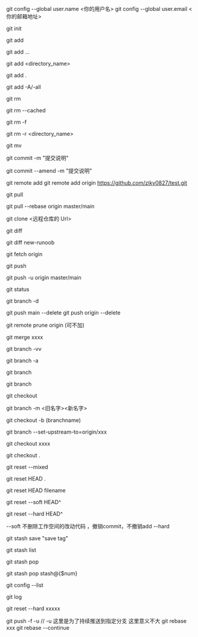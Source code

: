 <!-- git常用命令 -->
<!-- 配置基本用户信息 -->
git config --global user.name <你的用户名>
git config --global user.email <你的邮箱地址>

<!-- 初始化仓库 -->
git init
<!-- 向仓库版本控制系统中添加文件，之后对此文件的修改，将被 Git 记录 -->
git add <filename>
<!-- git add 允许一次添加多个文件 -->
git add <filename1>  <filename2> ...
<!-- git add 可以添加指定目录，目录的添加会自动添加子目录 -->
git add <directory_name>
<!-- 允许添加当前目录下的所有文件 -->
git add .
<!-- 用于添加所有修改、已删除、新增的文件到暂存区中 -->
git add -A/-all

<!-- 从仓库文件管理系统中移除文件，文件将变为未跟踪状态，之后对此文件的任何修改，Git 将一致忽略,此种方式，不仅将文件状态置为未跟踪，也会从工作目录删除此文件 -->
git rm <filename>
<!-- 将文件状态置为未跟踪，本地保留此文件 -->
git rm --cached <filename>
<!-- 如果文件已经添加到暂存区，则必须使用强制删除 -f -->
git rm -f <filename>
<!-- 可以对目录进行递归删除 -r , 则会删除整个目录下的所有子目录和文件 -->
git rm -r <directory_name>
<!-- 文件重命名 -->
git mv <source> <destination>
<!--相当于三个命令   mv readme.md readme.txt
                    git rm readme.md
                    git add readme.txt
 -->

<!-- 提交到本地仓库 -->
git commit -m "提交说明"
<!-- 修改（Amend）上一个提交 -->
git commit --amend -m "提交说明" 
<!-- 添加远程版本库命令格式 -->
git remote add <shortname> <url>
git remote add origin https://github.com/ziky0827/test.git
<!-- 拉取最新远程代码 
git pull 其实就是 git fetch 和 git merge FETCH_HEAD 的简写-->
git pull
<!-- 拉取远程仓库并于本地仓库合并 -->
git pull --rebase origin master/main
<!-- // 克隆远程代码下来本地 -->
git clone <远程仓库的 Url>
<!-- 修改的代码细节展示 -->
git diff 
<!-- 显示当前分支与分支 “new-runoob” 之间差异 -->
git diff new-runoob
<!-- 获取远程仓库“ origin” 的所有修改历史记录命令 -->
git fetch origin

<!-- 提交本地数据到 对应的远程分支 -->
git push
<!-- 推送 -->
git push -u origin master/main

<!-- 当前分支状态（改动总览） -->
git status
<!-- 删除分支,不能为当前分支 -->
git branch -d <branchname>
<!-- 删除远程分支 -->
git push main --delete <branchname>
git push origin --delete <branchname>
<!-- 修剪远程分支，github上删除了但vscode还有 -->
git remote prune origin <filename>(可不加)
<!-- 合并分支 -->
git merge xxxx
<!-- // 查看本地对应远程的分支对应关系 -->
git branch -vv 
<!-- 查看本地和远程所有分支 -->
git branch -a 
<!-- 查看所有分支 -->
git branch 
<!-- 创建新分支 -->
git branch <branchname> 
<!-- 切换分支 -->
git checkout <branchname> 
<!-- 重命名分支 -->
git branch -m <旧名字><新名字> 
<!-- 创建新分支并立即切换到该分支下，从而在该分支中操作 -->
git checkout -b (branchname)
<!-- 将本地分支与远程xxx分支进行关联形成关联关系 -->
git branch --set-upstream-to=origin/xxx 

<!-- 这个是已经有的分支进行checkout -->
git checkout xxxx
<!-- 修改的部分代码清理掉不修改了 -->
git checkout .


<!-- 文件退出暂存区，但是修改保留 -->
git reset --mixed
<!-- 撤销所有的已经 add 的文件： -->
git reset HEAD .
<!-- 撤销某个文件或文件夹： -->
git reset HEAD  filename
<!-- 撤销commit 之后返回成暂存区add状态 -->
git reset --soft HEAD^
<!-- 撤销commit 直接新增代码全部撤销并没有add暂存直接消失 -->
git reset --hard HEAD^
<!-- 解释：HEAD^ 表示上一个版本，即上一次的commit，几个^代表几次提交，如果回滚两次就是HEAD^^ -->
--soft
不删除工作空间的改动代码 ，撤销commit，不撤销add
--hard

<!-- (贮藏已经修改的代码，如果写错分支了，没有提交 可以使用，之后切换到你需要的分支进行提取出来) -->
git stash save "save tag" 
<!-- 查看贮藏的修改 -->
git stash list
<!-- 释放贮藏内容到当前分支 -->
git stash pop 
<!-- 多个贮藏 可以选择你需要拉取哪个贮藏 -->
git stash pop stash@{$num}
<!-- 查看这个项目的git 配置 -->
git config --list 
<!-- 查看最近的提交信息 -->
git log 
<!-- 回退到某一个历史节点 -->
git reset --hard xxxxx
<!-- 如果改动回到较远的一个节点 git push 可能会失败报错，因此我们需要强推到一个版本的话需要： -->
git push -f -u // -u 这里是为了持续推送到指定分支 这里意义不大
git rebase xxx
git rebase --continue
